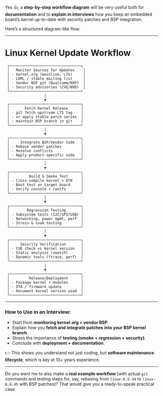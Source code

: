 Yes 👍, a **step-by-step workflow diagram** will be very useful both for **documentation** and to **explain in interviews** how you keep an embedded board’s kernel up-to-date with security patches and BSP integration.

Here’s a structured diagram-like flow:

---

# **Linux Kernel Update Workflow**

```
 ┌─────────────────────────────────┐
 │   Monitor Sources for Updates    │
 │ - kernel.org (mainline, LTS)     │
 │ - LKML / stable mailing list     │
 │ - Vendor BSP git (Qualcomm/NXP)  │
 │ - Security advisories (CVE/NVD)  │
 └─────────────────────────────────┘
                  │
                  ▼
 ┌─────────────────────────────────┐
 │       Fetch Kernel Release      │
 │ - git fetch upstream LTS tag    │
 │ - or apply stable patch series  │
 │ - maintain BSP branch in git    │
 └─────────────────────────────────┘
                  │
                  ▼
 ┌─────────────────────────────────┐
 │     Integrate BSP/Vendor Code   │
 │ - Rebase vendor patches         │
 │ - Resolve conflicts             │
 │ - Apply product-specific code   │
 └─────────────────────────────────┘
                  │
                  ▼
 ┌─────────────────────────────────┐
 │         Build & Smoke Test      │
 │ - Cross-compile kernel + DTB    │
 │ - Boot test on target board     │
 │ - Verify console + rootfs       │
 └─────────────────────────────────┘
                  │
                  ▼
 ┌─────────────────────────────────┐
 │        Regression Testing       │
 │ - Subsystem tests (I2C/SPI/USB) │
 │ - Networking, power mgmt, perf  │
 │ - Stress & soak testing         │
 └─────────────────────────────────┘
                  │
                  ▼
 ┌─────────────────────────────────┐
 │     Security Verification       │
 │ - CVE check vs kernel version   │
 │ - Static analysis (smatch)      │
 │ - Dynamic tools (ftrace, perf)  │
 └─────────────────────────────────┘
                  │
                  ▼
 ┌─────────────────────────────────┐
 │         Release/Deployment      │
 │ - Package kernel + modules      │
 │ - OTA / firmware update         │
 │ - Document kernel version used  │
 └─────────────────────────────────┘
```

---

### How to Use in an **Interview**:

* Start from **monitoring kernel.org + vendor BSP**.
* Explain how you **fetch and integrate patches into your BSP kernel branch**.
* Stress the importance of **testing (smoke + regression + security)**.
* Conclude with **deployment + documentation**.

👉 This shows you understand not just coding, but **software maintenance lifecycle**, which is key at 10+ years experience.

---

Do you want me to also make a **real example workflow** (with actual `git` commands and testing steps for, say, rebasing from `linux-6.6.44` to `linux-6.6.45` with BSP patches)? That would give you a ready-to-speak practical case.
